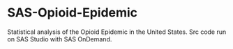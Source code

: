 # SAS-Opioid-Epidemic
Statistical analysis of the Opioid Epidemic in the United States.
Src code run on SAS Studio with SAS OnDemand.
